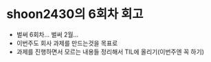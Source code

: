 # shoon2430의 6회차 회고

* 벌써 6회차... 벌써 2월...
* 이번주도 회사 과제를 만드는것을 목표로
* 과제를 진행하면서 모르는 내용들 정리해서 TIL에 올리기(이번주엔 꼭 하기)
